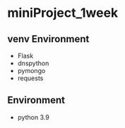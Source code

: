 # miniProject_1week


## venv Environment
- Flask
- dnspython
- pymongo
- requests

## Environment
- python 3.9
